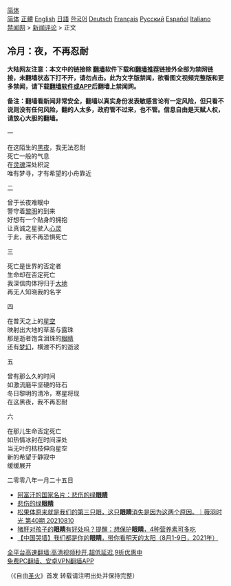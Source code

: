  <!-- 面包屑导航 --> <div class="breadcrumb"><!-- GTranslate: https://gtranslate.io/ -->  <div class="switcher notranslate">  <div class="selected">  <a href="#" onclick="return false;"> 简体</a>  </div>  <div class="option">  <a href="https://www.bannedbook.org" onclick="doGTranslate('zh-CN|zh-CN');jQuery('div.switcher div.selected a').html(jQuery(this).html());return false;" title="简体中文" class="nturl selected"> 简体</a>  <a href="https://www.bannedbook.org/zh-tw/" onclick="doGTranslate('zh-CN|zh-TW');jQuery('div.switcher div.selected a').html(jQuery(this).html());return false;" title="繁體中文" class="nturl"> 正體</a>  <a href="https://www.bannedbook.org/en/" onclick="doGTranslate('zh-CN|en');jQuery('div.switcher div.selected a').html(jQuery(this).html());return false;" title="English" class="nturl"> English</a>  <a href="https://www.bannedbook.org/ja/" onclick="doGTranslate('zh-CN|ja');jQuery('div.switcher div.selected a').html(jQuery(this).html());return false;" title="日本語" class="nturl"> 日語</a>  <a href="https://www.bannedbook.org/ko/" onclick="doGTranslate('zh-CN|ko');jQuery('div.switcher div.selected a').html(jQuery(this).html());return false;" title="한국어" class="nturl"> 한국어</a>  <a href="https://www.bannedbook.org/de/" onclick="doGTranslate('zh-CN|de');jQuery('div.switcher div.selected a').html(jQuery(this).html());return false;" title="Deutsch" class="nturl"> Deutsch</a>  <a href="https://www.bannedbook.org/fr/" onclick="doGTranslate('zh-CN|fr');jQuery('div.switcher div.selected a').html(jQuery(this).html());return false;" title="Français" class="nturl"> Français</a>  <a href="https://www.bannedbook.org/ru/" onclick="doGTranslate('zh-CN|ru');jQuery('div.switcher div.selected a').html(jQuery(this).html());return false;" title="Русский" class="nturl"> Русский</a>  <a href="https://www.bannedbook.org/es/" onclick="doGTranslate('zh-CN|es');jQuery('div.switcher div.selected a').html(jQuery(this).html());return false;" title="Español" class="nturl"> Español</a>  <a href="https://www.bannedbook.org/it/" onclick="doGTranslate('zh-CN|it');jQuery('div.switcher div.selected a').html(jQuery(this).html());return false;" title="Italiano" class="nturl"> Italiano</a>  </div>  </div>      <div class='breadcrumb-sub'><!-- Breadcrumb NavXT 6.3.0 --> <a href="https://www.bannedbook.org/" class="home">禁闻网</a> &gt; <a href="https://www.bannedbook.org/bnews/comments/" class="category">新闻评论</a> &gt; 正文</div></div><h2>冷月：夜，不再忍耐</h2> <p class="notice"><b>大陆网友注意：本文中的链接除 <a href="https://github.com/bannedbook/fanqiang" >翻墙</a>软件下载和<a href="https://github.com/killgcd/justmysocks/blob/master/README.md">翻墙推荐</a>链接外全部为禁网链接，未翻墙状态下打不开，请勿点击。此为文字版禁闻，欲看图文视频完整版和更多禁闻，请下载<a href="https://github.com/bannedbook/fanqiang">翻墙软件或APP</a>后翻墙上禁闻网。</p><p>备注：翻墙看新闻非常安全，翻墙以真实身份发表敏感言论有一定风险，但只看不说则没有任何风险，翻的人太多，政府管不过来，也不管。信息自由是天赋人权，请放心大胆的翻墙。</b></p>  <div class="entry"> <p>一 </p> <p>在这陌生的<a href="https://www.bannedbook.org/bnews/tag/%E9%BB%91%E5%A4%9C/" class="st_tag internal_tag" rel="tag" title="标签 黑夜 下的日志">黑夜</a>，我无法忍耐<br /> 死亡一般的气息<br /> 在<a href="https://www.bannedbook.org/bnews/tag/%e7%81%b5%e9%ad%82/" class="st_tag internal_tag" rel="tag" title="标签 灵魂 下的日志">灵魂</a>深处积淀<br /> 唯有梦寻，才有希望的小舟靠近 </p> <p>二 </p> <p>曾于长夜难眠中<br /> 警守着<a href="https://www.bannedbook.org/bnews/tag/%e9%bb%8e%e6%98%8e/" class="st_tag internal_tag" rel="tag" title="标签 黎明 下的日志">黎明</a>的到来<br /> 好想有一个贴身的拥抱<br /> 让真诚之星驶入<a href="https://www.bannedbook.org/bnews/tag/%E5%BF%83%E7%81%B5/" class="st_tag internal_tag" rel="tag" title="标签 心灵 下的日志">心灵</a><br /> 于此，我不再恐惧死亡 </p> <p>三 </p>  <p>死亡是世界的否定者<br /> 生命却在否定死亡<br /> 我深信肉体将归于<a href="https://www.bannedbook.org/bnews/tag/%E5%A4%A7%E5%9C%B0/" class="st_tag internal_tag" rel="tag" title="标签 大地 下的日志">大地</a><br /> 再无人知晓我的名字</p> <p>四 </p> <p>在普天之上的<a href="https://www.bannedbook.org/bnews/tag/%E6%98%9F%E7%A9%BA/" class="st_tag internal_tag" rel="tag" title="标签 星空 下的日志">星空</a><br /> 映射出大地的草茎与露珠<br /> 那是逝者饱含泪珠的<a href="https://www.bannedbook.org/bnews/tag/%e7%9c%bc%e7%9d%9b/" class="st_tag internal_tag" rel="tag" title="标签 眼睛 下的日志">眼睛</a><br /> 还有<a href="https://www.bannedbook.org/bnews/tag/%E6%A2%A6%E5%B9%BB/" class="st_tag internal_tag" rel="tag" title="标签 梦幻 下的日志">梦幻</a>，横渡不朽的逝波 </p> <p>五 </p> <p>曾有那么久的时间<br /> 如激流磨平坚硬的砾石<br /> 冬日黎明的清冷，寒星将现<br /> 在这黑夜，我不再忍耐 </p>  <p>六 </p> <p>在那儿生命否定死亡<br /> 如热情冰封在时间深处<br /> 当无叶的枯枝伸向星空<br /> 新的希望于静寂中<br /> 缓缓展开</p> <p>二零零八年一月二十五日</p> <ul class='op-related-articles' title='相关阅读'> <li><a href='https://www.bannedbook.org/bnews/cnnews/20210819/1609053.html' target='_blank'>阿富汗的国家名片：悲伤的绿<b>眼睛</b></a></li> <li><a href='https://www.bannedbook.org/bnews/ssgc/20210818/1608393.html' target='_blank'>悲伤的绿<b>眼睛</b></a></li> <li><a href='https://www.bannedbook.org/bnews/bannedvideo/20210811/1604252.html' target='_blank'>松果体原来就是我们的第三只眼，这只<b>眼睛</b>消失是因为这两个原因。｜薇羽时光 第40期 20210810</a></li> <li><a href='https://www.bannedbook.org/bnews/lifebaike/20210810/1603440.html' target='_blank'>猪肝对孩子的<b>眼睛</b>有好处吗？提醒：想保护<b>眼睛</b>，4种营养素可多吃</a></li> <li><a href='https://www.bannedbook.org/bnews/baitai/20210809/1603091.html' target='_blank'>【中国哭墙】我们都是你的<b>眼睛</b>，带你看明天的太阳（8月1-9日，2021年）</a></li> </ul> <p class="texttj"> <a href="https://github.com/bannedbook/fanqiang/wiki/V2ray%E6%9C%BA%E5%9C%BA" target="_blank">全平台高速翻墙:高清视频秒开,超低延迟,9折优惠中</a><br/> <a href="https://github.com/bannedbook/fanqiang/wiki/%E7%A6%81%E9%97%BB%E7%BD%91%E5%AE%89%E5%8D%93%E7%BF%BB%E5%A2%99%E6%96%B0%E9%97%BBAPP" target="_blank">免费PC翻墙、安卓VPN翻墙APP</a></p><p>（《自由<a href="https://www.bannedbook.org/bnews/tag/%E5%9C%A3%E7%81%AB/" class="st_tag internal_tag" rel="tag" title="标签 圣火 下的日志">圣火</a>》首发  转载请注明出处并保持完整）</p> <a name='sharetosocial'></a>  <div style="margin-bottom:5px;padding-bottom:5px;clear:both"> <div id="archive-pix-1" class="banner-ads"> <!-- AuctionX Display platform tag START --> <div id="26318x728x90x621x_ADSLOT2" clicktrack="%%CLICK_URL_ESC%%"></div> <!-- AuctionX Display platform tag END --> </div> <div id="archive-pix-2" class="banner-ads"> <!-- AuctionX Display platform tag START --> <div id="26315x300x250x621x_ADSLOT2" clicktrack="%%CLICK_URL_ESC%%"></div> <!-- AuctionX Display platform tag END --> </div> </div>  <div id="archive-pix-1" class="banner-ads"> <!-- AuctionX Display platform tag START --> <div id="26318x728x90x621x_ADSLOT3" clicktrack="%%CLICK_URL_ESC%%"></div> <!-- AuctionX Display platform tag END --> </div> </div><!--END ENTRY--> 
